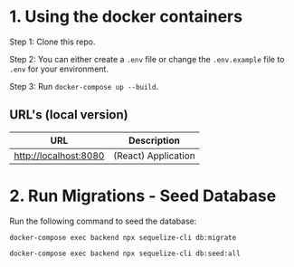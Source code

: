# 1. Using the docker containers
Step 1: Clone this repo.

Step 2: You can either create a `.env` file or change the `.env.example` file to `.env` for your environment.

Step 3: Run `docker-compose up --build`.

## URL's (local version)

| URL                                                                                | Description           |
|------------------------------------------------------------------------------------|-----------------------|
| [http://localhost:8080](http://localhost:8080)                                     | (React) Application            |

# 2. Run Migrations - Seed Database
Run the following command to seed the database:

`docker-compose exec backend npx sequelize-cli db:migrate`

`docker-compose exec backend npx sequelize-cli db:seed:all`

